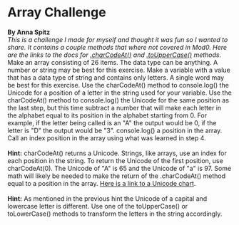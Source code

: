 # Array Challenge
**By Anna Spitz**
<br>
*This is a challenge I made for myself and thought it was fun so I wanted to share. It contains a couple methods that where not covered in Mod0. Here are the links to the docs for [.charCodeAt()](https://developer.mozilla.org/en-US/docs/Web/JavaScript/Reference/Global_Objects/String/charCodeAt) and [.toUpperCase()](https://developer.mozilla.org/en-US/docs/Web/JavaScript/Reference/Global_Objects/String/toUpperCase) methods.*
Make an array consisting of 26 items. The data type can be anything. A number or string may be best for this exercise.
Make a variable with a value that has a data type of string and contains only letters. A single word may be best for this exercise.
Use the charCodeAt() method to console.log() the Unicode for a position of a letter in the string used for your variable.
Use the charCodeAt() method to console.log() the Unicode for the same position as the last step, but this time subtract a number that will make each letter in the alphabet equal to its position in the alphabet starting from 0. For example, if the letter being called is an "A" the output would be 0, if the letter is "D" the output would be "3".
console.log() a position in the array. Call an index position in the array using what was learned in step 4.
<br><br>
**Hint:** charCodeAt()  returns a Unicode. Strings, like arrays, use an index for each position in the string. To return the Unicode of the first position, use charCodeAt(0). The Unicode of "A" is 65 and the Unicode of "a" is 97. Some math will likely be needed to make the return of the .charCodeAt() method equal to a position in the array. [Here is a link to a Unicode chart](https://www.ssec.wisc.edu/~tomw/java/unicode.html).
<br><br>
**Hint:** As mentioned in the previous hint the Unicode of a capital and lowercase letter is different. Use one of the  toUpperCase() or toLowerCase() methods to transform the letters in the string accordingly.
